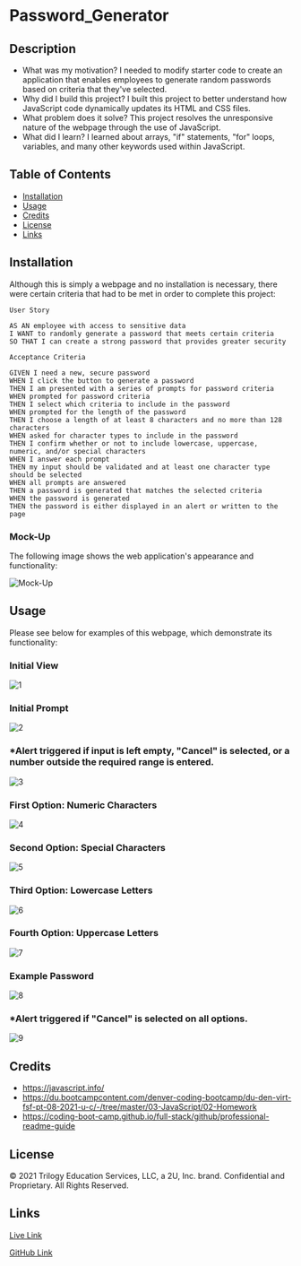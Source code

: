 # Password_Generator

## Description

- What was my motivation? I needed to modify starter code to create an application that enables employees to generate random passwords based on criteria that they've selected.
- Why did I build this project? I built this project to better understand how JavaScript code dynamically updates its HTML and CSS files.
- What problem does it solve? This project resolves the unresponsive nature of the webpage through the use of JavaScript.
- What did I learn? I learned about arrays, "if" statements, "for" loops, variables, and many other keywords used within JavaScript.

## Table of Contents

- [Installation](#installation)
- [Usage](#usage)
- [Credits](#credits)
- [License](#license)
- [Links](#links)

## Installation

Although this is simply a webpage and no installation is necessary, there were certain criteria that had to be met in order to complete this project:

    User Story

    AS AN employee with access to sensitive data
    I WANT to randomly generate a password that meets certain criteria
    SO THAT I can create a strong password that provides greater security

    Acceptance Criteria

    GIVEN I need a new, secure password
    WHEN I click the button to generate a password
    THEN I am presented with a series of prompts for password criteria
    WHEN prompted for password criteria
    THEN I select which criteria to include in the password
    WHEN prompted for the length of the password
    THEN I choose a length of at least 8 characters and no more than 128 characters
    WHEN asked for character types to include in the password
    THEN I confirm whether or not to include lowercase, uppercase, numeric, and/or special characters
    WHEN I answer each prompt
    THEN my input should be validated and at least one character type should be selected
    WHEN all prompts are answered
    THEN a password is generated that matches the selected criteria
    WHEN the password is generated
    THEN the password is either displayed in an alert or written to the page

### Mock-Up

The following image shows the web application's appearance and functionality:

![Mock-Up](Assets/images/03-javascript-homework-demo.png)

## Usage
Please see below for examples of this webpage, which demonstrate its functionality:

### Initial View

![1](Assets/images/1.png)

###  Initial Prompt

![2](Assets/images/2.png)

###  *Alert triggered if input is left empty, "Cancel" is selected, or a number outside the required range is entered. 

![3](Assets/images/3.png)

###  First Option: Numeric Characters 

![4](Assets/images/4.png)

###  Second Option: Special Characters

![5](Assets/images/5.png)

###  Third Option: Lowercase Letters

![6](Assets/images/6.png)

###  Fourth Option: Uppercase Letters

![7](Assets/images/7.png)

###  Example Password

![8](Assets/images/8.png)

###  *Alert triggered if "Cancel" is selected on all options.

![9](Assets/images/9.png)

## Credits
- https://javascript.info/
- https://du.bootcampcontent.com/denver-coding-bootcamp/du-den-virt-fsf-pt-08-2021-u-c/-/tree/master/03-JavaScript/02-Homework
- https://coding-boot-camp.github.io/full-stack/github/professional-readme-guide


## License
© 2021 Trilogy Education Services, LLC, a 2U, Inc. brand. Confidential and Proprietary. All Rights Reserved.

## Links
[Live Link](https://carlincb.github.io/Password_Generator/)

[GitHub Link](https://github.com/carlincb/Password_Generator)
